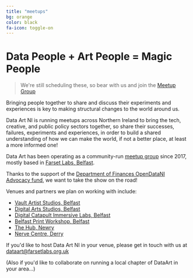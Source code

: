 ```yaml
---
title: "meetups"
bg: orange
color: black
fa-icon: toggle-on
---
```




# Data People + Art People = Magic People

> We're still scheduling these, so bear with us and join the [Meetup Group](https://www.meetup.com/Data-Art-Belfast)

Bringing people together to share and discuss their experiments and experiences is key to making structural changes to the world around us. 

Data Art NI is running meetups across Northern Ireland to bring the tech, creative, and public policy sectors together, so share their successes, failures, experiments and experiences, in order to build a shared understanding of how we can make the world, if not a better place, at least a more informed one!

Data Art has been operating as a community-run [meetup group](https://www.meetup.com/Data-Art-Belfast) since 2017, mostly based in [Farset Labs, Belfast](https://www.farsetlabs.org.uk). 

Thanks to the support of the [Department of Finances OpenDataNI Advocacy fund](https://www.finance-ni.gov.uk/publications/open-data-ni-innovation-and-outreach-fund), we want to take the show on the road!

Venues and partners we plan on working with include:

- [Vault Artist Studios, Belfast](https://www.vaultartiststudios.com/)
- [Digital Arts Studios, Belfast](https://digitalartsstudios.com/)
- [Digital Catapult Immersive Labs, Belfast](https://www.digicatapult.org.uk/projects/immersive-labs/)
- [Belfast Print Workshop, Belfast](https://www.bpw.org.uk/)
- [The Hub, Newry](https://www.thehubnewry.com/)
- [Nerve Centre, Derry](https://www.nervecentre.org/)

If you'd like to host Data Art NI in your venue, please get in touch with us at dataart@farsetlabs.org.uk

(Also if you'd like to collaborate on running a local chapter of DataArt in your area...)
